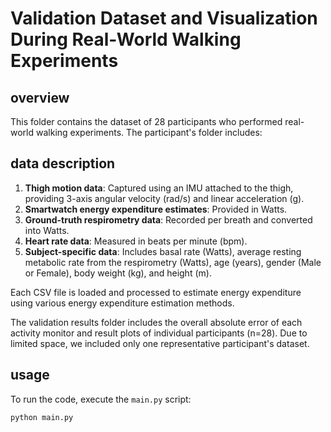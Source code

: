 # Validation Dataset and Visualization During Real-World Walking Experiments

## overview
This folder contains the dataset of 28 participants who performed real-world walking experiments. The participant's folder includes:

## data description
1. **Thigh motion data**: Captured using an IMU attached to the thigh, providing 3-axis angular velocity (rad/s) and linear acceleration (g).
2. **Smartwatch energy expenditure estimates**: Provided in Watts.
3. **Ground-truth respirometry data**: Recorded per breath and converted into Watts.
4. **Heart rate data**: Measured in beats per minute (bpm).
5. **Subject-specific data**: Includes basal rate (Watts), average resting metabolic rate from the respirometry (Watts), age (years), gender (Male or Female), body weight (kg), and height (m).

Each CSV file is loaded and processed to estimate energy expenditure using various energy expenditure estimation methods.

The validation results folder includes the overall absolute error of each activity monitor and result plots of individual participants (n=28). Due to limited space, we included only one representative participant's dataset.

## usage
To run the code, execute the `main.py` script:
```bash
python main.py